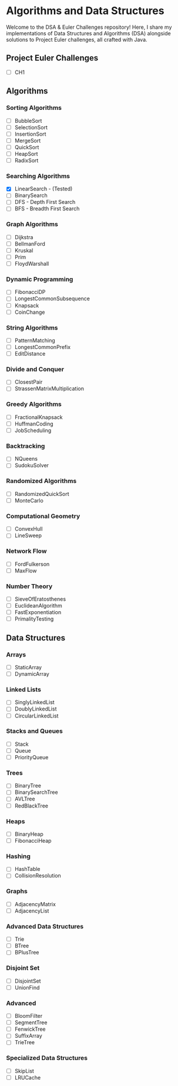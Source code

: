# Algorithms and Data Structures

Welcome to the DSA & Euler Challenges repository! Here, I share my implementations of Data Structures and Algorithms (DSA) alongside solutions to Project Euler challenges, all crafted with Java.

## Project Euler Challenges
- [ ] CH1

## Algorithms

### Sorting Algorithms

- [ ] BubbleSort
- [ ] SelectionSort
- [ ] InsertionSort
- [ ] MergeSort
- [ ] QuickSort
- [ ] HeapSort
- [ ] RadixSort

### Searching Algorithms

- [X] LinearSearch - (Tested)
- [ ] BinarySearch
- [ ] DFS - Depth First Search
- [ ] BFS - Breadth First Search

### Graph Algorithms

- [ ] Dijkstra
- [ ] BellmanFord
- [ ] Kruskal
- [ ] Prim
- [ ] FloydWarshall

### Dynamic Programming

- [ ] FibonacciDP
- [ ] LongestCommonSubsequence
- [ ] Knapsack
- [ ] CoinChange

### String Algorithms

- [ ] PatternMatching
- [ ] LongestCommonPrefix
- [ ] EditDistance

### Divide and Conquer

- [ ] ClosestPair
- [ ] StrassenMatrixMultiplication

### Greedy Algorithms

- [ ] FractionalKnapsack
- [ ] HuffmanCoding
- [ ] JobScheduling

### Backtracking

- [ ] NQueens
- [ ] SudokuSolver

### Randomized Algorithms

- [ ] RandomizedQuickSort
- [ ] MonteCarlo

### Computational Geometry

- [ ] ConvexHull
- [ ] LineSweep

### Network Flow

- [ ] FordFulkerson
- [ ] MaxFlow

### Number Theory

- [ ] SieveOfEratosthenes
- [ ] EuclideanAlgorithm
- [ ] FastExponentiation
- [ ] PrimalityTesting

## Data Structures

### Arrays

- [ ] StaticArray
- [ ] DynamicArray

### Linked Lists

- [ ] SinglyLinkedList
- [ ] DoublyLinkedList
- [ ] CircularLinkedList

### Stacks and Queues

- [ ] Stack
- [ ] Queue
- [ ] PriorityQueue

### Trees

- [ ] BinaryTree
- [ ] BinarySearchTree
- [ ] AVLTree
- [ ] RedBlackTree

### Heaps

- [ ] BinaryHeap
- [ ] FibonacciHeap

### Hashing

- [ ] HashTable
- [ ] CollisionResolution

### Graphs

- [ ] AdjacencyMatrix
- [ ] AdjacencyList

### Advanced Data Structures

- [ ] Trie
- [ ] BTree
- [ ] BPlusTree

### Disjoint Set

- [ ] DisjointSet
- [ ] UnionFind

### Advanced

- [ ] BloomFilter
- [ ] SegmentTree
- [ ] FenwickTree
- [ ] SuffixArray
- [ ] TrieTree

### Specialized Data Structures

- [ ] SkipList
- [ ] LRUCache
